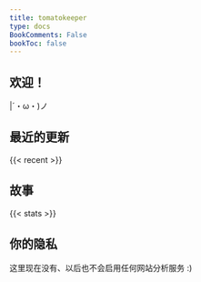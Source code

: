 ```yaml
---
title: tomatokeeper
type: docs
BookComments: False
bookToc: false
---
```


## **欢迎！**
|´・ω・)ノ

## **最近的更新**
{{< recent >}}

## **故事**
{{< stats >}}

## **你的隐私**
这里现在没有、以后也不会启用任何网站分析服务 :)
